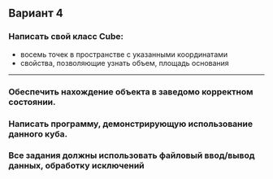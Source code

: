 ﻿## Вариант 4
### Написать свой класс Сube:
- восемь точек в пространстве с указанными координатами
- свойства, позволяющие узнать объем, площадь основания
___
### Обеспечить нахождение объекта в заведомо корректном состоянии.
### Написать программу, демонстрирующую использование данного куба.
### Все задания должны использовать файловый ввод/вывод данных, обработку исключений